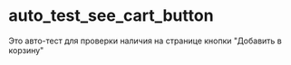 # auto_test_see_cart_button
Это авто-тест для проверки наличия на странице кнопки "Добавить в корзину"

